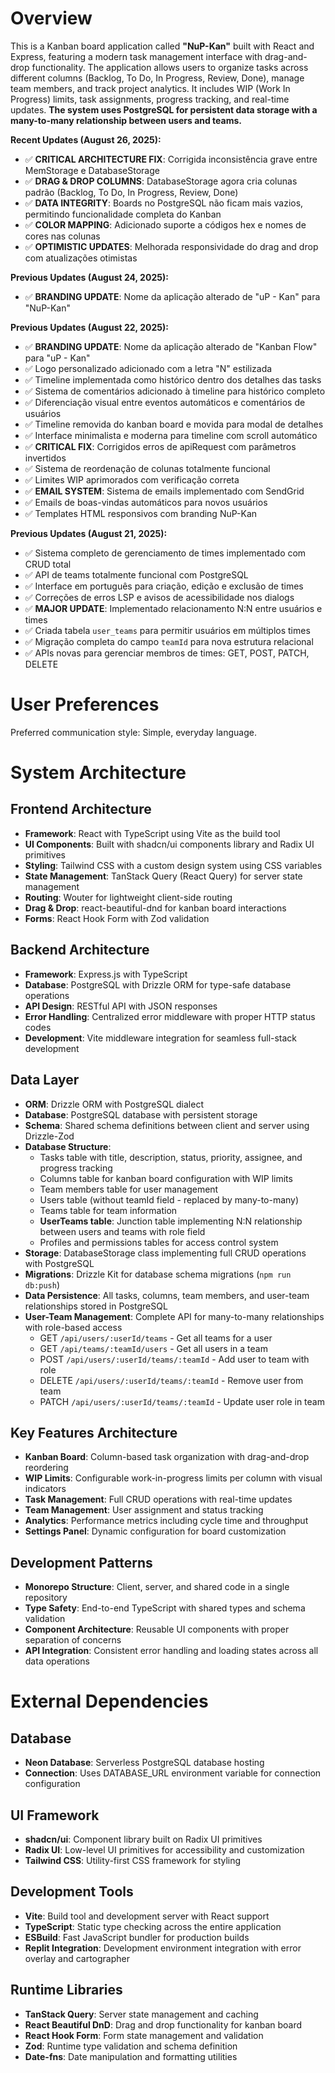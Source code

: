 # Overview

This is a Kanban board application called **"NuP-Kan"** built with React and Express, featuring a modern task management interface with drag-and-drop functionality. The application allows users to organize tasks across different columns (Backlog, To Do, In Progress, Review, Done), manage team members, and track project analytics. It includes WIP (Work In Progress) limits, task assignments, progress tracking, and real-time updates. **The system uses PostgreSQL for persistent data storage with a many-to-many relationship between users and teams.**

**Recent Updates (August 26, 2025):**
- ✅ **CRITICAL ARCHITECTURE FIX**: Corrigida inconsistência grave entre MemStorage e DatabaseStorage
- ✅ **DRAG & DROP COLUMNS**: DatabaseStorage agora cria colunas padrão (Backlog, To Do, In Progress, Review, Done)
- ✅ **DATA INTEGRITY**: Boards no PostgreSQL não ficam mais vazios, permitindo funcionalidade completa do Kanban
- ✅ **COLOR MAPPING**: Adicionado suporte a códigos hex e nomes de cores nas colunas
- ✅ **OPTIMISTIC UPDATES**: Melhorada responsividade do drag and drop com atualizações otimistas

**Previous Updates (August 24, 2025):**
- ✅ **BRANDING UPDATE**: Nome da aplicação alterado de "uP - Kan" para "NuP-Kan"

**Previous Updates (August 22, 2025):**
- ✅ **BRANDING UPDATE**: Nome da aplicação alterado de "Kanban Flow" para "uP - Kan"
- ✅ Logo personalizado adicionado com a letra "N" estilizada
- ✅ Timeline implementada como histórico dentro dos detalhes das tasks
- ✅ Sistema de comentários adicionado à timeline para histórico completo
- ✅ Diferenciação visual entre eventos automáticos e comentários de usuários
- ✅ Timeline removida do kanban board e movida para modal de detalhes
- ✅ Interface minimalista e moderna para timeline com scroll automático
- ✅ **CRITICAL FIX**: Corrigidos erros de apiRequest com parâmetros invertidos
- ✅ Sistema de reordenação de colunas totalmente funcional
- ✅ Limites WIP aprimorados com verificação correta
- ✅ **EMAIL SYSTEM**: Sistema de emails implementado com SendGrid
- ✅ Emails de boas-vindas automáticos para novos usuários
- ✅ Templates HTML responsivos com branding NuP-Kan

**Previous Updates (August 21, 2025):**
- ✅ Sistema completo de gerenciamento de times implementado com CRUD total
- ✅ API de teams totalmente funcional com PostgreSQL
- ✅ Interface em português para criação, edição e exclusão de times
- ✅ Correções de erros LSP e avisos de acessibilidade nos dialogs
- ✅ **MAJOR UPDATE**: Implementado relacionamento N:N entre usuários e times
- ✅ Criada tabela `user_teams` para permitir usuários em múltiplos times
- ✅ Migração completa do campo `teamId` para nova estrutura relacional
- ✅ APIs novas para gerenciar membros de times: GET, POST, PATCH, DELETE

# User Preferences

Preferred communication style: Simple, everyday language.

# System Architecture

## Frontend Architecture
- **Framework**: React with TypeScript using Vite as the build tool
- **UI Components**: Built with shadcn/ui components library and Radix UI primitives
- **Styling**: Tailwind CSS with a custom design system using CSS variables
- **State Management**: TanStack Query (React Query) for server state management
- **Routing**: Wouter for lightweight client-side routing
- **Drag & Drop**: react-beautiful-dnd for kanban board interactions
- **Forms**: React Hook Form with Zod validation

## Backend Architecture
- **Framework**: Express.js with TypeScript
- **Database**: PostgreSQL with Drizzle ORM for type-safe database operations
- **API Design**: RESTful API with JSON responses
- **Error Handling**: Centralized error middleware with proper HTTP status codes
- **Development**: Vite middleware integration for seamless full-stack development

## Data Layer
- **ORM**: Drizzle ORM with PostgreSQL dialect
- **Database**: PostgreSQL database with persistent storage
- **Schema**: Shared schema definitions between client and server using Drizzle-Zod
- **Database Structure**: 
  - Tasks table with title, description, status, priority, assignee, and progress tracking
  - Columns table for kanban board configuration with WIP limits
  - Team members table for user management
  - Users table (without teamId field - replaced by many-to-many)
  - Teams table for team information
  - **UserTeams table**: Junction table implementing N:N relationship between users and teams with role field
  - Profiles and permissions tables for access control system
- **Storage**: DatabaseStorage class implementing full CRUD operations with PostgreSQL
- **Migrations**: Drizzle Kit for database schema migrations (`npm run db:push`)
- **Data Persistence**: All tasks, columns, team members, and user-team relationships stored in PostgreSQL
- **User-Team Management**: Complete API for many-to-many relationships with role-based access
  - GET `/api/users/:userId/teams` - Get all teams for a user
  - GET `/api/teams/:teamId/users` - Get all users in a team  
  - POST `/api/users/:userId/teams/:teamId` - Add user to team with role
  - DELETE `/api/users/:userId/teams/:teamId` - Remove user from team
  - PATCH `/api/users/:userId/teams/:teamId` - Update user role in team

## Key Features Architecture
- **Kanban Board**: Column-based task organization with drag-and-drop reordering
- **WIP Limits**: Configurable work-in-progress limits per column with visual indicators
- **Task Management**: Full CRUD operations with real-time updates
- **Team Management**: User assignment and status tracking
- **Analytics**: Performance metrics including cycle time and throughput
- **Settings Panel**: Dynamic configuration for board customization

## Development Patterns
- **Monorepo Structure**: Client, server, and shared code in a single repository
- **Type Safety**: End-to-end TypeScript with shared types and schema validation
- **Component Architecture**: Reusable UI components with proper separation of concerns
- **API Integration**: Consistent error handling and loading states across all data operations

# External Dependencies

## Database
- **Neon Database**: Serverless PostgreSQL database hosting
- **Connection**: Uses DATABASE_URL environment variable for connection configuration

## UI Framework
- **shadcn/ui**: Component library built on Radix UI primitives
- **Radix UI**: Low-level UI primitives for accessibility and customization
- **Tailwind CSS**: Utility-first CSS framework for styling

## Development Tools
- **Vite**: Build tool and development server with React support
- **TypeScript**: Static type checking across the entire application
- **ESBuild**: Fast JavaScript bundler for production builds
- **Replit Integration**: Development environment integration with error overlay and cartographer

## Runtime Libraries
- **TanStack Query**: Server state management and caching
- **React Beautiful DnD**: Drag and drop functionality for kanban board
- **React Hook Form**: Form state management and validation
- **Zod**: Runtime type validation and schema definition
- **Date-fns**: Date manipulation and formatting utilities